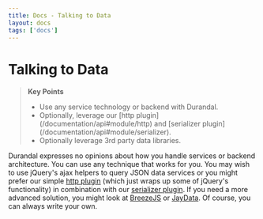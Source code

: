 ```yaml
---
title: Docs - Talking to Data
layout: docs
tags: ['docs']
---
```

# Talking to Data
#### 

<blockquote>
  <strong>Key Points</strong>
  <ul>
    <li>Use any service technology or backend with Durandal.</li>
    <li>Optionally, leverage our [http plugin](/documentation/api#module/http) and [serializer plugin](/documentation/api#module/serializer).</li>
    <li>Optionally leverage 3rd party data libraries.</li>
  </ul>
</blockquote>

Durandal expresses no opinions about how you handle services or backend architecture. You can use any technique that works for you. You may wish to use jQuery's ajax helpers to query JSON data services or you might prefer our simple [http plugin](/documentation/api#module/http) (which just wraps up some of jQuery's functionality) in combination with our [serializer plugin](/documentation/api#module/serializer). If you need a more advanced solution, you might look at [BreezeJS](http://www.breezejs.com/) or [JayData](http://jaydata.org/). Of course, you can always write your own.